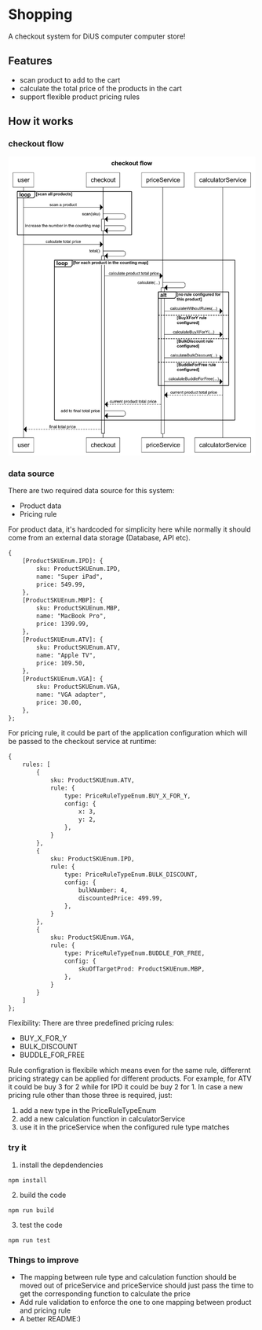 # Shopping

A checkout system for DiUS computer computer store!

## Features
* scan product to add to the cart
* calculate the total price of the products in the cart
* support flexible product pricing rules

## How it works
### checkout flow
 ![checkout flow](https://github.com/GaaraZhu/shopping/blob/main/resources/checkoutFlow.png)

### data source
There are two required data source for this system:
* Product data
* Pricing rule

For product data, it's hardcoded for simplicity here while normally it should come from an external data storage (Database, API etc).
```
{
    [ProductSKUEnum.IPD]: {
        sku: ProductSKUEnum.IPD,
        name: "Super iPad",
        price: 549.99,
    },
    [ProductSKUEnum.MBP]: {
        sku: ProductSKUEnum.MBP,
        name: "MacBook Pro",
        price: 1399.99,
    },
    [ProductSKUEnum.ATV]: {
        sku: ProductSKUEnum.ATV,
        name: "Apple TV",
        price: 109.50,
    },
    [ProductSKUEnum.VGA]: {
        sku: ProductSKUEnum.VGA,
        name: "VGA adapter",
        price: 30.00,
    },
};
````
For pricing rule, it could be part of the application configuration which will be passed to the checkout service at runtime:
```
{
    rules: [
        {
            sku: ProductSKUEnum.ATV,
            rule: {
                type: PriceRuleTypeEnum.BUY_X_FOR_Y,
                config: {
                    x: 3,
                    y: 2,
                },
            }
        },
        {
            sku: ProductSKUEnum.IPD,
            rule: {
                type: PriceRuleTypeEnum.BULK_DISCOUNT,
                config: {
                    bulkNumber: 4,
                    discountedPrice: 499.99,
                },
            }
        },
        {
            sku: ProductSKUEnum.VGA,
            rule: {
                type: PriceRuleTypeEnum.BUDDLE_FOR_FREE,
                config: {
                    skuOfTargetProd: ProductSKUEnum.MBP,
                },
            }
        }
    ]
};
```
Flexibility:
There are three predefined pricing rules:
* BUY_X_FOR_Y
* BULK_DISCOUNT
* BUDDLE_FOR_FREE

Rule configration is flexibile which means even for the same rule, differernt pricing strategy can be applied for different products. For example, for ATV it could be buy 3 for 2 while for IPD it could be buy 2 for 1. In case a new pricing rule other than those three is required, just:
1. add a new type in the PriceRuleTypeEnum
2. add a new calculation function in calculatorService
3. use it in the priceService when the configured rule type matches

### try it
1. install the depdendencies
```
npm install
```

2. build the code
```
npm run build
```

3. test the code
```
npm run test
```

### Things to improve
* The mapping between rule type and calculation function should be moved out of priceService and priceService should just pass the time to get the corresponding function to calculate the price
* Add rule validation to enforce the one to one mapping between product and pricing rule
* A better README:)
